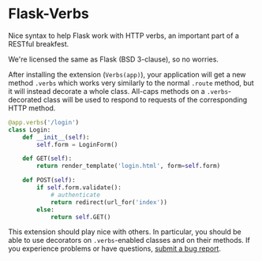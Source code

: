Flask-Verbs
===========

Nice syntax to help Flask work with HTTP verbs, an important part of a RESTful breakfest.

We're licensed the same as Flask (BSD 3-clause), so no worries.

After installing the extension (`Verbs(app)`), your application will get a new method `.verbs`
which works very similarly to the normal `.route` method, but it will instead decorate a whole
class. All-caps methods on a `.verbs`-decorated class will be used to respond to requests of
the corresponding HTTP method.

```python
@app.verbs('/login')
class Login:
    def __init__(self):
        self.form = LoginForm()

    def GET(self):
        return render_template('login.html', form=self.form)

    def POST(self):
        if self.form.validate():
            # authenticate
            return redirect(url_for('index'))
        else:
            return self.GET()
```

This extension should play nice with others. In particular, you should be able to
use decorators on `.verbs`-enabled classes and on their methods. If you experience
problems or have questions, [submit a bug report](https://github.com/Zankoku-Okuno/flask-verbs/issues).

